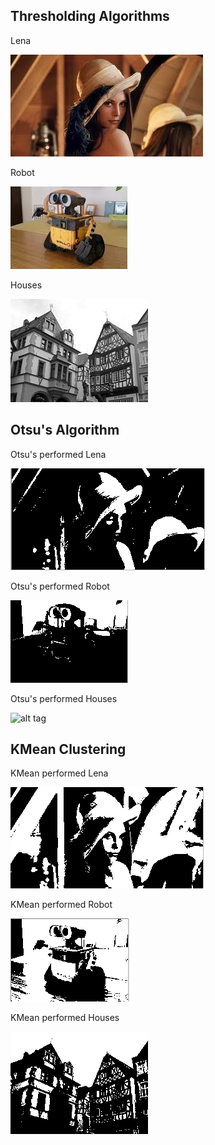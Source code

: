 
## Thresholding Algorithms

Lena

![alt tag](Inputs/lena.jpg "Lena Original Image")

Robot

![alt tag](Inputs/robot.jpg "Robot Original Image")

Houses

![alt tag](Inputs/houses.jpg "Houses Original Image")


## Otsu's Algorithm


Otsu's performed Lena

![alt tag](Outputs/OtsusLena.png "Lena Original Image")

Otsu's performed Robot

![alt tag](Outputs/OtsusRobot.png "Robot Original Image")

Otsu's performed Houses

![alt tag](Outputs/OtsusHouses.png "Houses Original Image")

## KMean Clustering

KMean performed Lena

![alt tag](Outputs/KMeanLena.png "Lena Original Image")

KMean performed Robot

![alt tag](Outputs/KMeanRobot.png "Robot Original Image")

KMean performed Houses

![alt tag](Outputs/KMeanHouses.png "Houses Original Image")







